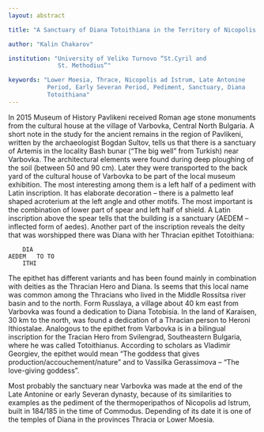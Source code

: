 ```yaml
---
layout: abstract

title: "A Sanctuary of Diana Totoithiana in the Territory of Nicopolis ad Istrum"

author: "Kalin Chakarov"

institution: "University of Veliko Turnovo “St.Cyril and
              St. Methodius”"

keywords: "Lower Moesia, Thrace, Nicopolis ad Istrum, Late Antonine
           Period, Early Severan Period, Pediment, Sanctuary, Diana
           Totoithiana"
---
```


In 2015 Museum of History Pavlikeni received Roman age stone monuments
from the cultural house at the village of Varbovka, Central North
Bulgaria. A short note in the study for the ancient remains in the
region of Pavlikeni, written by the archaeologist Bogdan Sultov, tells
us that there is a sanctuary of Artemis in the locality Bash bunar
(“The big well” from Turkish) near Varbovka. The architectural
elements were found during deep ploughing of the soil (between 50 and
90 cm). Later they were transported to the back yard of the cultural
house of Varbovka to be part of the local museum exhibition. The most
interesting among them is a left half of a pediment with Latin
inscription. It has elaborate decoration – there is a palmetto leaf
shaped acroterium at the left angle and other motifs. The most
important is the combination of lower part of spear and left half of
shield. A Latin inscription above the spear tells that the building is
a sanctuary (AEDEM – inflected form of aedes). Another part of the
inscription reveals the deity that was worshipped there was Diana with
her Thracian epithet Totoithiana:

		DIA
	AEDEM 	TO TO
		ITHI

The epithet has different variants and has been found mainly in
combination with deities as the Thracian Hero and Diana. Is seems that
this local name was common among the Thracians who lived in the Middle
Rossitsa river basin and to the north. Form Russlaya, a village about
40 km east from Varbovka was found a dedication to Diana Totobisia. In
the land of Karaisen, 30 km to the north, was found a dedication of a
Thracian person to Heroni Ithiostalae. Analogous to the epithet from
Varbovka is in a bilingual inscription for the Tracian Hero from
Svilengrad, Southeastern Bulgaria, where he was called
Totoithianus. According to scholars as Vladimir Georgiev, the epithet
would mean “The goddess that gives production/accouchement/nature” and
to Vassilka Gerassimova – “The love-giving goddess”.

Most probably the sanctuary near Varbovka was made at the end of the
Late Antonine or early Severan dynasty, because of its similarities to
examples as the pediment of the thermoperipathos of Nicopolis ad
Istrum, built in 184/185 in the time of Commodus. Depending of its
date it is one of the temples of Diana in the provinces Thracia or
Lower Moesia.
